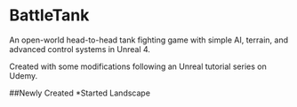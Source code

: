 # BattleTank
An open-world head-to-head tank fighting game with simple AI, terrain, and advanced control systems in Unreal 4.

Created with some modifications following an Unreal tutorial series on Udemy.

##Newly Created
*Started Landscape